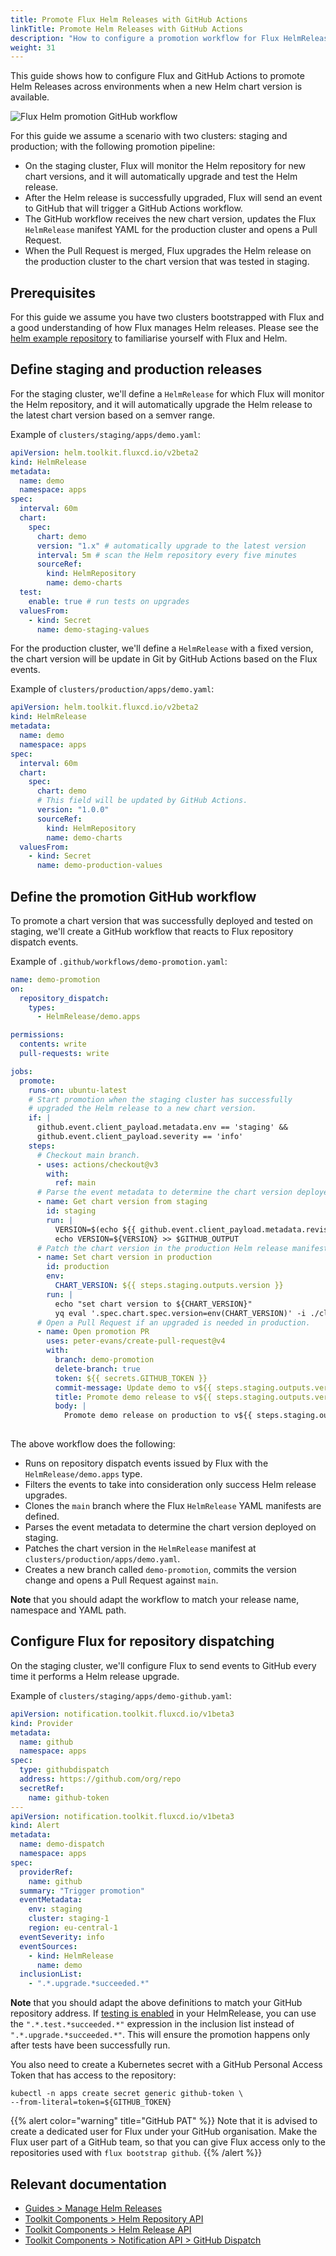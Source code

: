 ```yaml
---
title: Promote Flux Helm Releases with GitHub Actions
linkTitle: Promote Helm Releases with GitHub Actions
description: "How to configure a promotion workflow for Flux HelmReleases with GitHub Actions."
weight: 31
---
```


This guide shows how to configure Flux and GitHub Actions to promote
Helm Releases across environments when a new Helm chart version is available.

![Flux Helm promotion GitHub workflow](/img/flux-helm-github-promotion.png)

For this guide we assume a scenario with two clusters: staging and production;
with the following promotion pipeline:

- On the staging cluster, Flux will monitor the Helm repository for new chart versions,
  and it will automatically upgrade and test the Helm release.
- After the Helm release is successfully upgraded,
  Flux will send an event to GitHub that will trigger a GitHub Actions workflow.
- The GitHub workflow receives the new chart version, updates the Flux `HelmRelease`
  manifest YAML for the production cluster and opens a Pull Request.
- When the Pull Request is merged, Flux upgrades the Helm release on the production
  cluster to the chart version that was tested in staging.

## Prerequisites

For this guide we assume you have two clusters bootstrapped with Flux and a good understanding
of how Flux manages Helm releases. Please see the
[helm example repository](https://github.com/fluxcd/flux2-kustomize-helm-example)
to familiarise yourself with Flux and Helm.

## Define staging and production releases

For the staging cluster, we'll define a `HelmRelease` for which Flux will monitor the Helm repository,
and it will automatically upgrade the Helm release to the latest chart version based on a semver range.

Example of `clusters/staging/apps/demo.yaml`:

```yaml
apiVersion: helm.toolkit.fluxcd.io/v2beta2
kind: HelmRelease
metadata:
  name: demo
  namespace: apps
spec:
  interval: 60m
  chart:
    spec:
      chart: demo
      version: "1.x" # automatically upgrade to the latest version
      interval: 5m # scan the Helm repository every five minutes
      sourceRef:
        kind: HelmRepository
        name: demo-charts
  test:
    enable: true # run tests on upgrades
  valuesFrom:
    - kind: Secret
      name: demo-staging-values
```

For the production cluster, we'll define a `HelmRelease` with a fixed version, the chart version will be
update in Git by GitHub Actions based on the Flux events.

Example of `clusters/production/apps/demo.yaml`:

```yaml
apiVersion: helm.toolkit.fluxcd.io/v2beta2
kind: HelmRelease
metadata:
  name: demo
  namespace: apps
spec:
  interval: 60m
  chart:
    spec:
      chart: demo
      # This field will be updated by GitHub Actions.
      version: "1.0.0"
      sourceRef:
        kind: HelmRepository
        name: demo-charts
  valuesFrom:
    - kind: Secret
      name: demo-production-values
```

## Define the promotion GitHub workflow

To promote a chart version that was successfully deployed and tested on staging, we'll create a
GitHub workflow that reacts to Flux repository dispatch events.

Example of `.github/workflows/demo-promotion.yaml`:

```yaml
name: demo-promotion
on:
  repository_dispatch:
    types:
      - HelmRelease/demo.apps

permissions:
  contents: write
  pull-requests: write

jobs:
  promote:
    runs-on: ubuntu-latest
    # Start promotion when the staging cluster has successfully
    # upgraded the Helm release to a new chart version.
    if: |
      github.event.client_payload.metadata.env == 'staging' &&
      github.event.client_payload.severity == 'info'
    steps:
      # Checkout main branch.
      - uses: actions/checkout@v3
        with:
          ref: main
      # Parse the event metadata to determine the chart version deployed on staging.
      - name: Get chart version from staging
        id: staging
        run: |
          VERSION=$(echo ${{ github.event.client_payload.metadata.revision }} | cut -d '@' -f1)
          echo VERSION=${VERSION} >> $GITHUB_OUTPUT
      # Patch the chart version in the production Helm release manifest.
      - name: Set chart version in production
        id: production
        env:
          CHART_VERSION: ${{ steps.staging.outputs.version }}
        run: |
          echo "set chart version to ${CHART_VERSION}"
          yq eval '.spec.chart.spec.version=env(CHART_VERSION)' -i ./clusters/production/apps/demo.yaml
      # Open a Pull Request if an upgraded is needed in production.
      - name: Open promotion PR
        uses: peter-evans/create-pull-request@v4
        with:
          branch: demo-promotion
          delete-branch: true
          token: ${{ secrets.GITHUB_TOKEN }}
          commit-message: Update demo to v${{ steps.staging.outputs.version }}
          title: Promote demo release to v${{ steps.staging.outputs.version }}
          body: |
            Promote demo release on production to v${{ steps.staging.outputs.version }}
            
```

The above workflow does the following:

- Runs on repository dispatch events issued by Flux with the `HelmRelease/demo.apps` type.
- Filters the events to take into consideration only success Helm release upgrades.
- Clones the `main` branch where the Flux `HelmRelease` YAML manifests are defined.
- Parses the event metadata to determine the chart version deployed on staging.
- Patches the chart version in the `HelmRelease` manifest at `clusters/production/apps/demo.yaml`.
- Creates a new branch called `demo-promotion`, commits the version change and opens a Pull Request against `main`.

**Note** that you should adapt the workflow to match your release name, namespace and YAML path.

## Configure Flux for repository dispatching

On the staging cluster, we'll configure Flux to send events to GitHub every time
it performs a Helm release upgrade.

Example of `clusters/staging/apps/demo-github.yaml`:

```yaml
apiVersion: notification.toolkit.fluxcd.io/v1beta3
kind: Provider
metadata:
  name: github
  namespace: apps
spec:
  type: githubdispatch
  address: https://github.com/org/repo
  secretRef:
    name: github-token
---
apiVersion: notification.toolkit.fluxcd.io/v1beta3
kind: Alert
metadata:
  name: demo-dispatch
  namespace: apps
spec:
  providerRef:
    name: github
  summary: "Trigger promotion"
  eventMetadata:
    env: staging
    cluster: staging-1
    region: eu-central-1
  eventSeverity: info
  eventSources:
    - kind: HelmRelease
      name: demo
  inclusionList:
    - ".*.upgrade.*succeeded.*"
```

**Note** that you should adapt the above definitions to match your GitHub repository address.
If [testing is enabled](https://fluxcd.io/flux/components/helm/helmreleases/#test-configuration)
in your HelmRelease, you can use the `".*.test.*succeeded.*"`
expression in the inclusion list instead of `".*.upgrade.*succeeded.*"`.
This will ensure the promotion happens only after tests have been successfully run.

You also need to create a Kubernetes secret with a GitHub Personal Access Token
that has access to the repository:

```shell
kubectl -n apps create secret generic github-token \
--from-literal=token=${GITHUB_TOKEN}
```

{{% alert color="warning" title="GitHub PAT" %}}
Note that it is advised to create a dedicated user for Flux under your GitHub organisation.
Make the Flux user part of a GitHub team, so that you can give Flux access only
to the repositories used with `flux bootstrap github`.
{{% /alert %}}

## Relevant documentation

- [Guides > Manage Helm Releases](/flux/guides/helmreleases.md)
- [Toolkit Components > Helm Repository API](/flux/components/source/helmrepositories.md)
- [Toolkit Components > Helm Release API](/flux/components/helm/helmreleases.md)
- [Toolkit Components > Notification API > GitHub Dispatch](/flux/components/notification/providers/#github-dispatch)
